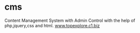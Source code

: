# cms
 Content Management System with Admin Control with the help of php,jquery,css and html.
 www.topexplore.c1.biz
